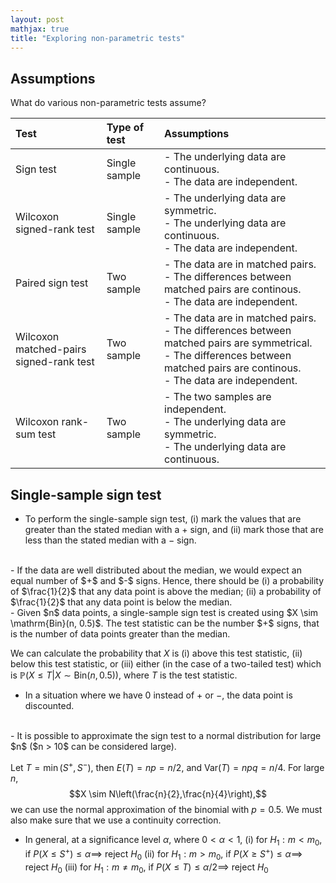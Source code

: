 ```yaml
---
layout: post
mathjax: true
title: "Exploring non-parametric tests"
---
```



## Assumptions
What do various non-parametric tests assume?

| Test                                        | Type of test  | Assumptions                                                                                                                                                                           |
| :------------------------------------------ | :------------ | :------------------------------------------------------------------------------------------------------------------------------------------------------------------------------------ |
| Sign test                                   | Single sample | - The underlying data are continuous.<br>- The data are independent.                                                                                                                  |
| Wilcoxon signed-rank test                   | Single sample | - The underlying data are symmetric.<br>- The underlying data are continuous.<br>- The data are independent.                                                                          |
| Paired sign test                            | Two sample    | - The data are in matched pairs.<br>- The differences between matched pairs are continous.<br>- The data are independent.                                                             |
| Wilcoxon matched-pairs <br>signed-rank test | Two sample    | - The data are in matched pairs.<br>- The differences between matched pairs are symmetrical.<br>- The differences between matched pairs are continous.<br>- The data are independent. |
| Wilcoxon rank-sum test                      | Two sample    | - The two samples are independent.<br>- The underlying data are symmetric.<br>- The underlying data are continuous.                                                                   |

## Single-sample sign test

- To perform the single-sample sign test, 
  (i) mark the values that are greater than the stated median with a $+$ sign, and 
  (ii) mark those that are less than the stated median with a $-$ sign.
<br>
- If the data are well distributed about the median, we would expect an equal number of $+$ and $-$ signs. Hence, there should be 
  (i) a probability of $\frac{1}{2}$ that any data point is above the median; 
  (ii) a probability of $\frac{1}{2}$ that any data point is below the median.
<br>
- Given $n$ data points, a single-sample sign test is created using $X \sim \mathrm{Bin}(n, 0.5)$. The test statistic can be the number $+$ signs, that is the number of data points greater than the median.
  
  We can calculate the probability that $X$ is 
  (i) above this test statistic, 
  (ii) below this test statistic, or
  (iii) either (in the case of a two-tailed test)
  which is $\mathbb{P}(X \le T | X \sim \mathrm{Bin}(n,0.5))$, where $T$ is the test statistic.
<br>
- In a situation where we have $0$ instead of $+$ or $-$, the data point is discounted.
<br>
- It is possible to approximate the sign test to a normal distribution for large $n$ ($n > 10$ can be considered large).
  
  Let $T = \min(S^+, S^-)$, then $E(T) = np = n/2$, and $\mathrm{Var}(T) = npq = n/4.$
  For large $n$, $$X \sim N\left(\frac{n}{2},\frac{n}{4}\right),$$we can use the normal approximation of the binomial with $p = 0.5$. We must also make sure that we use a continuity correction. 
<br>
- In general, at a significance level $\alpha$, where $0< \alpha < 1$,
  (i) for $H_1: m < m_0$, if $P(X \le S^+) \le \alpha \implies$  reject $H_0$
  (ii) for $H_1: m > m_0$, if $P(X \ge S^+) \le \alpha \implies$  reject $H_0$
  (iii) for $H_1: m \neq m_0$, if $P(X \le T) \le \alpha/2 \implies$  reject $H_0$




